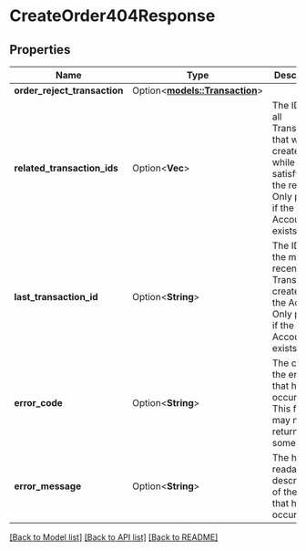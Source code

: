 # CreateOrder404Response

## Properties

Name | Type | Description | Notes
------------ | ------------- | ------------- | -------------
**order_reject_transaction** | Option<[**models::Transaction**](Transaction.md)> |  | [optional]
**related_transaction_ids** | Option<**Vec<String>**> | The IDs of all Transactions that were created while satisfying the request. Only present if the Account exists. | [optional]
**last_transaction_id** | Option<**String**> | The ID of the most recent Transaction created for the Account. Only present if the Account exists. | [optional]
**error_code** | Option<**String**> | The code of the error that has occurred. This field may not be returned for some errors. | [optional]
**error_message** | Option<**String**> | The human-readable description of the error that has occurred. | [optional]

[[Back to Model list]](../README.md#documentation-for-models) [[Back to API list]](../README.md#documentation-for-api-endpoints) [[Back to README]](../README.md)


